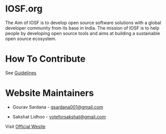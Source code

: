 # IOSF.org

The Aim of IOSF is to develop open source software solutions with a global developer community from its base in India. The mission of IOSF is to help people by developing open source tools and aims at building a sustainable open source ecosystem.

# How To Contribute

See [Guidelines](https://github.com/IndianOpenSourceFoundation/IOSF_Website/blob/master/Contributing.md)

# Website Maintainers

* Gourav Sardana - gsardana001@gmail.com

* Sakshat Lidhoo - voteforsakshat@gmail.com

Visit [Official Wesite](http://www.indianopensourcefoundation.org/)
